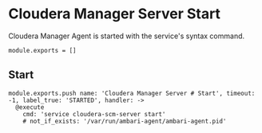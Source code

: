 # Cloudera Manager Server Start

Cloudera Manager Agent is started with the service's syntax command.

    module.exports = []

## Start

    module.exports.push name: 'Cloudera Manager Server # Start', timeout: -1, label_true: 'STARTED', handler: ->
      @execute
        cmd: 'service cloudera-scm-server start'
        # not_if_exists: '/var/run/ambari-agent/ambari-agent.pid'

